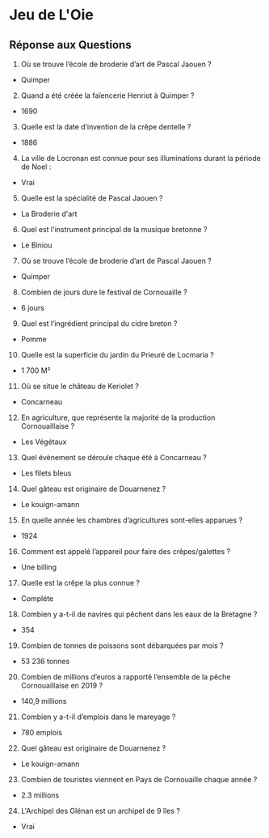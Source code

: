 # Jeu de L'Oie

## Réponse aux Questions

1. Où se trouve l’école de broderie d’art de Pascal Jaouen ?
  - Quimper
2. Quand a été créée la faïencerie Henriot à Quimper ?
  - 1690
3. Quelle est la date d’invention de la crêpe dentelle ?
  - 1886
4. La ville de Locronan est connue pour ses illuminations durant la période de Noel :
  - Vrai
5. Quelle est la spécialité de Pascal Jaouen ?
  - La Broderie d'art
6. Quel est l'instrument principal de la musique bretonne ?
  - Le Biniou
7. Où se trouve l’école de broderie d’art de Pascal Jaouen ?
  - Quimper
8. Combien de jours dure le festival de Cornouaille ?
  - 6 jours
9. Quel est l’ingrédient principal du cidre breton ?
  - Pomme
10.  Quelle est la superficie du jardin du Prieuré de Locmaria ?
   - 1 700 M²
11.  Où se situe le château de Keriolet ?
   - Concarneau
12. En agriculture, que représente la majorité de la production Cornouaillaise ?
   - Les Végétaux
13. Quel évènement se déroule chaque été à Concarneau ?
   - Les filets bleus
14. Quel gâteau est originaire de Douarnenez ?
   - Le kouign-amann
15. En quelle année les chambres d’agricultures sont-elles apparues ?
   - 1924
16. Comment est appelé l’appareil pour faire des crêpes/galettes ?
   - Une billing
17. Quelle est la crêpe la plus connue ?
   - Compléte
18. Combien y a-t-il de navires qui pêchent dans les eaux de la Bretagne ?
   - 354
19. Combien de tonnes de poissons sont débarquées par mois ?
   - 53 236 tonnes
20. Combien de millions d’euros a rapporté l’ensemble de la pêche Cornouaillaise en 2019 ?
   - 140,9 millions
21. Combien y a-t-il d’emplois dans le mareyage ?
   - 780 emplois
22. Quel gâteau est originaire de Douarnenez ?
   - Le kouign-amann
23. Combien de touristes viennent en Pays de Cornouaille chaque année ?
   - 2.3 millions
24. L'Archipel des Glénan est un archipel de 9 îles ?
   - Vrai